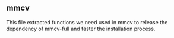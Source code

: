 mmcv
---

This file extracted functions we need used in mmcv to release the dependency of mmcv-full and faster the installation process.